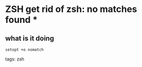 # ZSH get rid of zsh: no matches found *

## what is it doing
```
setopt +o nomatch
```

tags: zsh 

